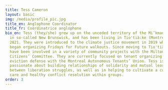 ```yaml
---
title: Tess Cameron
layout: basic
img: /media/profile_pic.jpg
title_en: Anglophone Coordinator
title_fr: Coordinatrice anglophone
bio_en: Tess (they/she) grew up on the unceded territory of the Mi’kmaq people
  in so-called New Brunswick, and has been living in Tio'tià:ke (Montreal) since
  2021. They were introduced to the climate justice movement in 2019 when they
  began organizing Fridays for Future walkouts. Since moving to Tio'tià:ke, they
  have been involved in a variety of community projects with the Milton-Parc
  Citizens’ Committee. They are currently focused on tenant organizing and
  eviction defense with the Montreal Autonomous Tenants’ Union. Tess is
  passionate about building relationships of solidarity and mutual learning
  between liberation struggles, as well as in helping to cultivate a culture of
  care and healthy conflict resolution within groups.
order: 3
---
```

